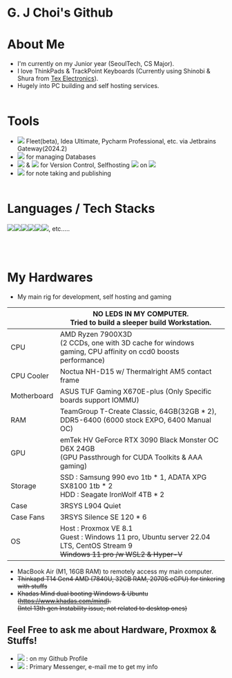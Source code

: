 G. J Choi's Github
==================

# About Me
- I'm currently on my Junior year (SeoulTech, CS Major).
- I love ThinkPads & TrackPoint Keyboards (Currently using Shinobi & Shura from [Tex Electronics](https://tex.com.tw/collections/keyboard)).
- Hugely into PC building and self hosting services.
<br><br>
# Tools
- <img src="https://img.shields.io/badge/Jetbrains-000000?style=flat-square&logo=jetbrains"/> Fleet(beta), Idea Ultimate, Pycharm Professional, etc. via 
Jetbrains Gateway(2024.2)<br>
- <img src="https://img.shields.io/badge/DBeaver-382923?style=flat-square&logo=dbeaver"/> for managing Databases
- <img src="https://img.shields.io/badge/git-white?style=flat-sqaure&logo=git"/> & <img src="https://img.shields.io/badge/sourcetree-0052CC?style=flat-square&logo=sourcetree"/> for Version Control, Selfhosting <img src="https://img.shields.io/badge/gitlab-white?style=flat-sqaure&logo=gitlab"/> on <img src="https://img.shields.io/badge/openmediavault-5DACDF?style=flat-sqaure&logo=openmediavault&logoColor=white"/>
- <img src="https://img.shields.io/badge/obsidian-7C3AED?style=flat-square&logo=obsidian"/> for note taking and publishing
<br><br>
# Languages / Tech Stacks
<img src="https://img.shields.io/badge/Docker-2496ED?style=flat-sqaure&logo=docker&logoColor=white"/><img src="https://img.shields.io/badge/Node Red-8F0000?style=flat-sqaure&logo=node-red&logoColor=white"/><img src="https://img.shields.io/badge/Framer-0055FF?style=flat-sqaure&logo=framer&logoColor=white"/><img src="https://img.shields.io/badge/Kotlin-7F52FF?style=flat-sqaure&logo=kotlin&logoColor=white"/><img src="https://img.shields.io/badge/python-3776AB?style=flat-sqaure&logo=python&logoColor=white"/><img src="https://img.shields.io/badge/c++-00599C?style=flat-sqaure&logo=cplusplus&logoColor=white"/>,    etc.....


<br><br>

# My Hardwares
- My main rig for development, self hosting and gaming
  
||NO LEDS IN MY COMPUTER.<br> Tried to build a sleeper build Workstation.|
|---|---|
|CPU|AMD Ryzen 7900X3D <br> (2 CCDs, one with 3D cache for windows gaming, CPU affinity on ccd0 boosts performance)|
|CPU Cooler|Noctua NH-D15 w/ Thermalright AM5 contact frame|
|Motherboard|ASUS TUF Gaming X670E-plus (Only Specific boards support IOMMU)|
|RAM|TeamGroup T-Create Classic, 64GB(32GB * 2), DDR5-6400 (6000 stock EXPO, 6400 Manual OC)
|GPU|emTek HV GeForce RTX 3090 Black Monster OC D6X 24GB <br> (GPU Passthrough for CUDA Toolkits & AAA gaming)| 
|Storage|SSD : Samsung 990 evo 1tb * 1, ADATA XPG SX8100 1tb * 2 <br>HDD : Seagate IronWolf 4TB * 2|
|Case|3RSYS L904 Quiet|
|Case Fans|3RSYS Silence SE 120 * 6|
|OS|Host : Proxmox VE 8.1 <br> Guest : Windows 11 pro, Ubuntu server 22.04 LTS, CentOS Stream 9 <br> ~~Windows 11 pro /w WSL2 & Hyper-V~~|


- MacBook Air (M1, 16GB RAM) to remotely access my main computer.
- ~~Thinkapd T14 Gen4 AMD (7840U, 32GB RAM, 2070S eGPU) for tinkering with stuffs~~ <br>
- ~~Khadas Mind dual booting Windows & Ubuntu (<https://www.khadas.com/mind>).~~ <br>~~(Intel 13th gen Instability issue, not related to desktop ones)~~

## Feel Free to ask me about Hardware, Proxmox & Stuffs!
-  <img src="https://img.shields.io/badge/gmail-white?style=flat-sqaure&logo=gmail"/> : on my Github Profile
- <img src="https://img.shields.io/badge/discord-5865F2?style=flat-sqaure&logo=discord&logoColor=white"/> : Primary Messenger, e-mail me to get my info
